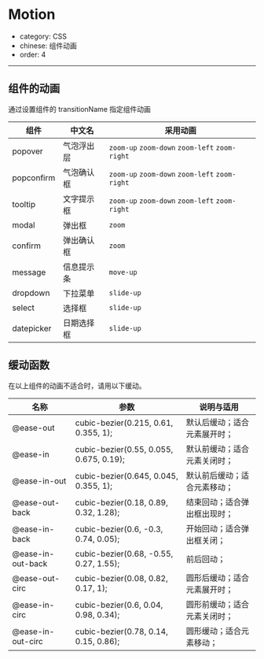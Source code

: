 # Motion

- category: CSS
- chinese: 组件动画
- order: 4

---

## 组件的动画

通过设置组件的 transitionName 指定组件动画

| 组件         | 中文名              | 采用动画                                        |
|--------------|---------------------|-------------------------------------------------|
| popover      | 气泡浮出层          | `zoom-up` `zoom-down` `zoom-left` `zoom-right`  |
| popconfirm   | 气泡确认框          | `zoom-up` `zoom-down` `zoom-left` `zoom-right`  |
| tooltip      | 文字提示框          | `zoom-up` `zoom-down` `zoom-left` `zoom-right`  |
| modal        | 弹出框              | `zoom`                                          |
| confirm      | 弹出确认框          | `zoom`                                          |
| message      | 信息提示条          | `move-up`                                       |
| dropdown     | 下拉菜单            | `slide-up`                                      |
| select       | 选择框              | `slide-up`                                      |
| datepicker   | 日期选择框          | `slide-up`                                      |

## 缓动函数
在以上组件的动画不适合时，请用以下缓动。

|名称               |参数                                     |说明与适用                  |
|-------------------|----------------------------------------|---------------------------|
|@ease-out          | cubic-bezier(0.215, 0.61, 0.355, 1);   |默认后缓动；适合元素展开时；    |
|@ease-in           |cubic-bezier(0.55, 0.055, 0.675, 0.19); |默认前缓动；适合元素关闭时；    |
|@ease-in-out       |cubic-bezier(0.645, 0.045, 0.355, 1);   |默认前后缓动；适合元素移动；    |
|@ease-out-back     | cubic-bezier(0.18, 0.89, 0.32, 1.28);  |结束回动；适合弹出框出现时；    |
|@ease-in-back      | cubic-bezier(0.6, -0.3, 0.74, 0.05);   |开始回动；适合弹出框关闭；     |
|@ease-in-out-back  | cubic-bezier(0.68, -0.55, 0.27, 1.55); |前后回动；                   |
|@ease-out-circ     | cubic-bezier(0.08, 0.82, 0.17, 1);     |圆形后缓动；适合元素展开时；    |
|@ease-in-circ      | cubic-bezier(0.6, 0.04, 0.98, 0.34);   |圆形前缓动；适合元素关闭时；    |
|@ease-in-out-circ  | cubic-bezier(0.78, 0.14, 0.15, 0.86);  |圆形缓动；适合元素移动；       |